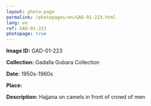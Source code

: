 ```yaml
---
layout: photo-page
permalink: /photopages/en/GAD-01-223.html
lang: en
ref: GAD-01-223
photopage: true
---
```


**Image ID:** GAD-01-223

**Collection:** Gadalla Gubara Collection

**Date:** 1950s-1960s

**Place:**

**Description:** Hajjana on camels in front of crowd of men
